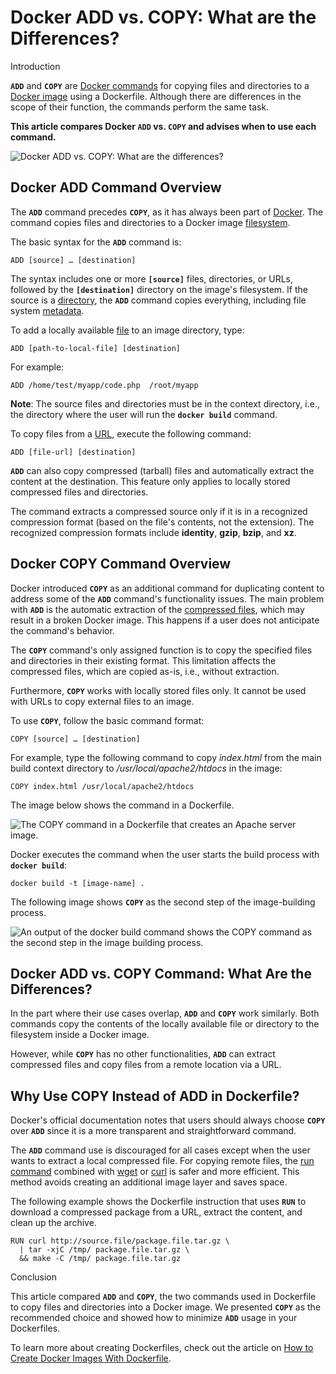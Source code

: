 # Docker ADD vs. COPY: What are the Differences?
Introduction

**`ADD`** and **`COPY`** are [Docker commands](https://phoenixnap.com/kb/docker-commands-cheat-sheet) for copying files and directories to a [Docker image](https://phoenixnap.com/kb/create-docker-images-with-dockerfile) using a Dockerfile. Although there are differences in the scope of their function, the commands perform the same task.

**This article compares Docker `ADD` vs. `COPY` and advises when to use each command.**

![Docker ADD vs. COPY: What are the differences?](https://phoenixnap.com/kb/wp-content/uploads/2024/01/docker-add-vs-copy-update-2.png)

Docker ADD Command Overview
---------------------------

The **`ADD`** command precedes **`COPY`**, as it has always been part of [Docker](https://phoenixnap.com/kb/what-is-docker). The command copies files and directories to a Docker image [filesystem](https://phoenixnap.com/glossary/filesystem).

The basic syntax for the **`ADD`** command is:

```
ADD [source] … [destination]
```


The syntax includes one or more **`[source]`** files, directories, or URLs, followed by the **`[destination]`** directory on the image's filesystem. If the source is a [directory](https://phoenixnap.com/glossary/what-is-a-directory), the **`ADD`** command copies everything, including file system [metadata](https://phoenixnap.com/glossary/metadata-definition).

To add a locally available [file](https://phoenixnap.com/glossary/what-is-a-file) to an image directory, type:

```
ADD [path-to-local-file] [destination]
```


For example:

```
ADD /home/test/myapp/code.php  /root/myapp 
```


**Note**: The source files and directories must be in the context directory, i.e., the directory where the user will run the **`docker build`** command.

To copy files from a [URL](https://phoenixnap.com/glossary/url-definition-meaning), execute the following command:

```
ADD [file-url] [destination]
```


**`ADD`** can also copy compressed (tarball) files and automatically extract the content at the destination. This feature only applies to locally stored compressed files and directories.

The command extracts a compressed source only if it is in a recognized compression format (based on the file's contents, not the extension). The recognized compression formats include **identity**, **gzip**, **bzip**, and **xz**.

Docker COPY Command Overview
----------------------------

Docker introduced **`COPY`** as an additional command for duplicating content to address some of the **`ADD`** command's functionality issues. The main problem with **`ADD`** is the automatic extraction of the [compressed files](https://phoenixnap.com/glossary/file-compression), which may result in a broken Docker image. This happens if a user does not anticipate the command's behavior.

The **`COPY`** command's only assigned function is to copy the specified files and directories in their existing format. This limitation affects the compressed files, which are copied as-is, i.e., without extraction.

Furthermore, **`COPY`** works with locally stored files only. It cannot be used with URLs to copy external files to an image.

To use **`COPY`**, follow the basic command format:

```
COPY [source] … [destination] 
```


For example, type the following command to copy _index.html_ from the main build context directory to _/usr/local/apache2/htdocs_ in the image:

```
COPY index.html /usr/local/apache2/htdocs 
```


The image below shows the command in a Dockerfile.

![The COPY command in a Dockerfile that creates an Apache server image.](https://phoenixnap.com/kb/wp-content/uploads/2024/01/editing-dockerfile-in-nano-add-vs-copy-update.png)

Docker executes the command when the user starts the build process with **`docker build`**:

```
docker build -t [image-name] .
```


The following image shows **`COPY`** as the second step of the image-building process.

![An output of the docker build command shows the COPY command as the second step in the image building process.](https://phoenixnap.com/kb/wp-content/uploads/2024/01/output-from-docker-build-command-copy-step-add-vs-copy.png)

Docker ADD vs. COPY Command: What Are the Differences?
------------------------------------------------------

In the part where their use cases overlap, **`ADD`** and **`COPY`** work similarly. Both commands copy the contents of the locally available file or directory to the filesystem inside a Docker image.

However, while **`COPY`** has no other functionalities, **`ADD`** can extract compressed files and copy files from a remote location via a URL.

Why Use COPY Instead of ADD in Dockerfile?
------------------------------------------

Docker's official documentation notes that users should always choose **`COPY`** over **`ADD`** since it is a more transparent and straightforward command.

The **`ADD`** command use is discouraged for all cases except when the user wants to extract a local compressed file. For copying remote files, the [run command](https://phoenixnap.com/kb/docker-run-command-with-examples) combined with [wget](https://phoenixnap.com/kb/wget-command-with-examples) or [curl](https://phoenixnap.com/kb/curl-command) is safer and more efficient. This method avoids creating an additional image layer and saves space.

The following example shows the Dockerfile instruction that uses **`RUN`** to download a compressed package from a URL, extract the content, and clean up the archive.

```
RUN curl http://source.file/package.file.tar.gz \
  | tar -xjC /tmp/ package.file.tar.gz \
  && make -C /tmp/ package.file.tar.gz
```


Conclusion

This article compared **`ADD`** and **`COPY`**, the two commands used in Dockerfile to copy files and directories into a Docker image. We presented **`COPY`** as the recommended choice and showed how to minimize **`ADD`** usage in your Dockerfiles.

To learn more about creating Dockerfiles, check out the article on [How to Create Docker Images With Dockerfile](https://phoenixnap.com/kb/create-docker-images-with-dockerfile).